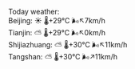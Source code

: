 Today weather:  
Beijing: ☀️ 🌡️+29°C 🌬️↖7km/h  
Tianjin: ⛅️  🌡️+29°C 🌬️↖0km/h  
Shijiazhuang: ⛅️  🌡️+30°C 🌬️↖11km/h  
Tangshan: ⛅️  🌡️+30°C 🌬️↗11km/h  
